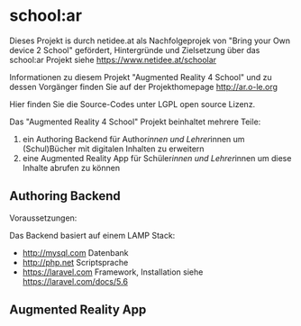 # school:ar

Dieses Projekt is durch netidee.at als Nachfolgeprojek von "Bring your Own device 2 School" gefördert, Hintergründe und Zielsetzung über das school:ar Projekt siehe https://www.netidee.at/schoolar

Informationen zu diesem Projekt "Augmented Reality 4 School" und zu dessen Vorgänger finden Sie auf der Projekthomepage http://ar.o-le.org

Hier finden Sie die Source-Codes unter LGPL open source Lizenz.

Das "Augmented Reality 4 School" Projekt beinhaltet mehrere Teile:

1. ein Authoring Backend für Author*innen und Lehrer*innen um (Schul)Bücher mit digitalen Inhalten zu erweitern
2. eine Augmented Reality App für Schüler*innen und Lehrer*innen um diese Inhalte abrufen zu können


## Authoring Backend 

Voraussetzungen:

Das Backend basiert auf einem LAMP Stack:
* http://mysql.com Datenbank
* http://php.net Scriptsprache
* https://laravel.com Framework, Installation siehe https://laravel.com/docs/5.6



## Augmented Reality App


